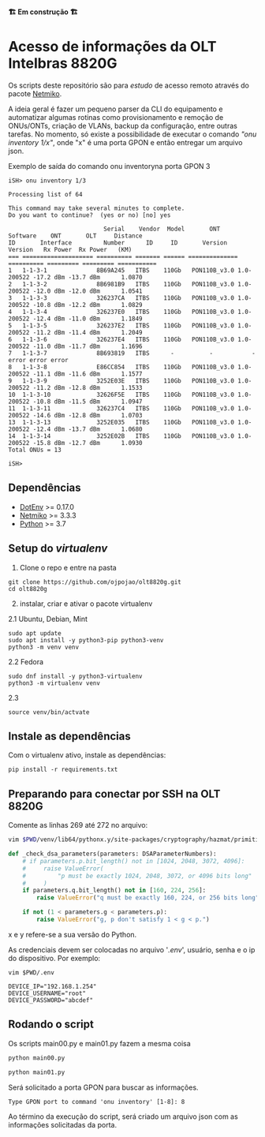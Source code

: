 **🏗️ Em construção 🏗️**

# Acesso de informações da OLT Intelbras 8820G

Os scripts deste repositório são para *estudo* de acesso remoto através do pacote [Netmiko](https://pypi.org/project/netmiko/).

A ideia geral é fazer um pequeno parser da CLI do equipamento e automatizar algumas rotinas como provisionamento e remoção de ONUs/ONTs, criação de VLANs, backup da configuração, entre outras tarefas. No momento, só existe a possibilidade de executar o comando *"onu inventory 1/x"*, onde "x" é uma porta GPON e então entregar um arquivo json.

Exemplo de saída do comando onu inventoryna porta GPON 3
```
iSH> onu inventory 1/3

Processing list of 64

This command may take several minutes to complete.
Do you want to continue?  (yes or no) [no] yes

                           Serial    Vendor  Model       ONT       Software    ONT       OLT     Distance
ID       Interface         Number      ID     ID       Version     Version   Rx Power  Rx Power   (KM)
=== ==================== ========== ======= ====== ============== ========== ========= ========= ===========
1   1-1-3-1              8B69A245   ITBS    110Gb   PON110B_v3.0 1.0-200522 -17.2 dBm -13.7 dBm      1.0870
2   1-1-3-2              8B6981B9   ITBS    110Gb   PON110B_v3.0 1.0-200522 -12.0 dBm -12.0 dBm      1.0541
3   1-1-3-3              326237CA   ITBS    110Gb   PON110B_v3.0 1.0-200522 -10.8 dBm -12.2 dBm      1.0829
4   1-1-3-4              326237E0   ITBS    110Gb   PON110B_v3.0 1.0-200522 -12.4 dBm -11.0 dBm      1.1849
5   1-1-3-5              326237E2   ITBS    110Gb   PON110B_v3.0 1.0-200522 -11.2 dBm -11.4 dBm      1.2049
6   1-1-3-6              326237E4   ITBS    110Gb   PON110B_v3.0 1.0-200522 -11.0 dBm -11.7 dBm      1.1696
7   1-1-3-7              8B693819   ITBS      -          -           - error error error
8   1-1-3-8              E86CC854   ITBS    110Gb   PON110B_v3.0 1.0-200522 -11.1 dBm -11.6 dBm      1.1577
9   1-1-3-9              3252E03E   ITBS    110Gb   PON110B_v3.0 1.0-200522 -11.2 dBm -12.8 dBm      1.1533
10  1-1-3-10             32626F5E   ITBS    110Gb   PON110B_v3.0 1.0-200522 -10.8 dBm -11.5 dBm      1.0947
11  1-1-3-11             326237C4   ITBS    110Gb   PON110B_v3.0 1.0-200522 -14.6 dBm -12.8 dBm      1.0703
13  1-1-3-13             3252E035   ITBS    110Gb   PON110B_v3.0 1.0-200522 -12.4 dBm -13.7 dBm      1.0680
14  1-1-3-14             3252E02B   ITBS    110Gb   PON110B_v3.0 1.0-200522 -15.8 dBm -12.7 dBm      1.0930
Total ONUs = 13

iSH> 
```

## Dependências
- [DotEnv](https://pypi.org/project/python-dotenv/) >= 0.17.0
- [Netmiko](https://pypi.org/project/netmiko/) >= 3.3.3
- [Python](https://www.python.org/) >= 3.7

## Setup do *virtualenv*

1. Clone o repo e entre na pasta 
```
git clone https://github.com/ojpojao/olt8820g.git
cd olt8820g
```
2. instalar, criar e ativar o pacote virtualenv

2.1 Ubuntu, Debian, Mint
```
sudo apt update
sudo apt install -y python3-pip python3-venv
python3 -m venv venv
```
2.2 Fedora
```
sudo dnf install -y python3-virtualenv
python3 -m virtualenv venv
```
2.3
```
source venv/bin/actvate
```

## Instale as dependências

Com o virtualenv ativo, instale as dependências:
```
pip install -r requirements.txt
```

## Preparando para conectar por SSH na OLT 8820G

Comente as linhas 269 até 272 no arquivo: 

```sh
vim $PWD/venv/lib64/pythonx.y/site-packages/cryptography/hazmat/primitives/asymetric/dsa.py
```

```python
def _check_dsa_parameters(parameters: DSAParameterNumbers):
    # if parameters.p.bit_length() not in [1024, 2048, 3072, 4096]:
    #     raise ValueError(
    #         "p must be exactly 1024, 2048, 3072, or 4096 bits long"
    #     )
    if parameters.q.bit_length() not in [160, 224, 256]:
        raise ValueError("q must be exactly 160, 224, or 256 bits long")

    if not (1 < parameters.g < parameters.p):
        raise ValueError("g, p don't satisfy 1 < g < p.")
```
x e y refere-se a sua versão do Python.

As credenciais devem ser colocadas no arquivo '*.env*', usuário, senha e o ip do dispositivo. Por exemplo:
```
vim $PWD/.env
```

```
DEVICE_IP="192.168.1.254"
DEVICE_USERNAME="root"
DEVICE_PASSWORD="abcdef"
```

## Rodando o script
Os scripts main00.py e main01.py fazem a mesma coisa
```sh
python main00.py
```
```sh
python main01.py
```
Será solicitado a porta GPON para buscar as informações. 
```
Type GPON port to command 'onu inventory' [1-8]: 8
```

Ao término da execução do script, será criado um arquivo json com as informações solicitadas da porta.